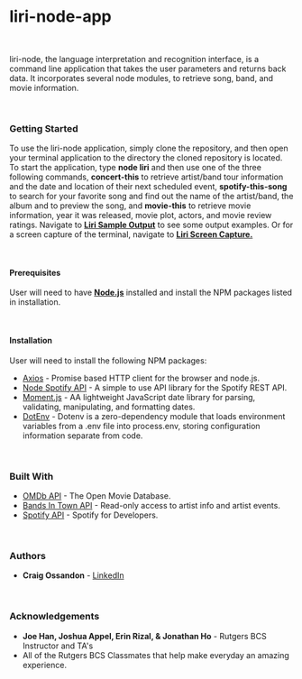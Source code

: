# liri-node-app
<br>
<p>liri-node, the language interpretation and recognition interface, is a command line application that takes the user parameters and returns back data. It incorporates several node modules, to retrieve song, band, and movie information.</p>
<br>
<h3>Getting Started</h3>
<p>To use the liri-node application, simply clone the repository, and then open your terminal application to the directory the cloned repository is located. To start the application, type <strong>node liri</strong> and then use one of the three following commands, <strong>concert-this</strong> to retrieve artist/band tour information and the date and location of their next scheduled event, <strong>spotify-this-song</strong> to search for your favorite song and find out the name of the artist/band, the album and to preview the song, and <strong>movie-this</strong> to retrieve movie information, year it was released, movie plot, actors, and movie review ratings. Navigate to <a href="/liri_output_examples/liri_sample_output.txt" rel="nofollow"><strong>Liri Sample Output</strong></a> to see some output examples. Or for a screen capture of the terminal, navigate to <a href="/liri_output_examples/liri_output.mov" rel="nofollow"><strong>Liri Screen Capture.</strong></a></p>
<br>
<h4>Prerequisites</h4>
<p>User will need to have <a href="https://nodejs.org/en/download/" rel="nofollow"><strong>Node.js</strong></a> installed and install the NPM packages listed in installation.</p>
<br>
<h4>Installation</h4>
<p>User will need to install the following NPM packages:</p>
<ul>
<li><a href="https://www.npmjs.com/package/axios" rel="nofollow">Axios</a> - Promise based HTTP client for the browser and node.js.</li>
<li><a href="https://www.npmjs.com/package/node-spotify-api" rel="nofollow">Node Spotify API</a> - A simple to use API library for the Spotify REST API.</li>
<li><a href="https://www.npmjs.com/package/moment" rel="nofollow">Moment.js</a> - AA lightweight JavaScript date library for parsing, validating, manipulating, and formatting dates.</li>
<li><a href="https://www.npmjs.com/package/dotenv" rel="nofollow">DotEnv</a> - Dotenv is a zero-dependency module that loads environment variables from a .env file into process.env, storing configuration information separate from code.</li>
</ul>
<br>
<h3>Built With</h3>
<ul>
<li><a href="http://www.omdbapi.com" rel="nofollow">OMDb API</a> - The Open Movie Database.</li>
<li><a href="http://www.artists.bandsintown.com/bandsintown-api" rel="nofollow">Bands In Town API</a> - Read-only access to artist info and artist events.</li>
<li><a href="https://developer.spotify.com/" rel="nofollow">Spotify API</a> - Spotify for Developers.</li>
</ul>
<br>
<h3>Authors</h3>
<ul>
<li><strong>Craig Ossandon</strong> - <a href="https://www.linkedin.com/in/craig-ossandon-5b676b3/">LinkedIn</a></li>
</ul>
<br>
<h3>Acknowledgements</h3>
<ul>
<li><strong>Joe Han, Joshua Appel, Erin Rizal, & Jonathan Ho</strong> - Rutgers BCS Instructor and TA's</li>
<li>All of the Rutgers BCS Classmates that help make everyday an amazing experience.</li>